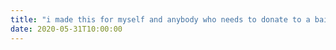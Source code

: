 ```yaml
---
title: "i made this for myself and anybody who needs to donate to a bail fund https://jackreid.xyz/post/activist-relief-resources/"
date: 2020-05-31T10:00:00
---
```


